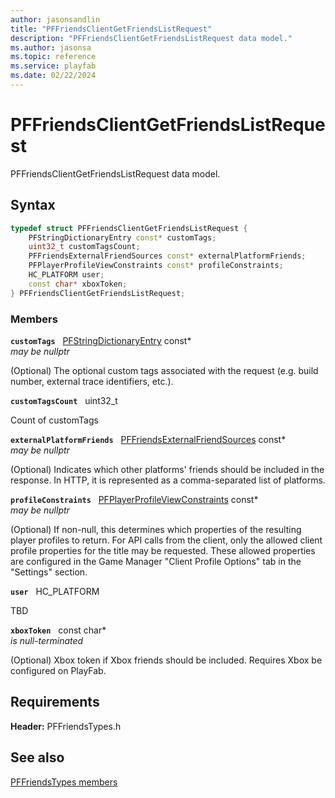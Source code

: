 ```yaml
---
author: jasonsandlin
title: "PFFriendsClientGetFriendsListRequest"
description: "PFFriendsClientGetFriendsListRequest data model."
ms.author: jasonsa
ms.topic: reference
ms.service: playfab
ms.date: 02/22/2024
---
```


# PFFriendsClientGetFriendsListRequest  

PFFriendsClientGetFriendsListRequest data model.  

## Syntax  
  
```cpp
typedef struct PFFriendsClientGetFriendsListRequest {  
    PFStringDictionaryEntry const* customTags;  
    uint32_t customTagsCount;  
    PFFriendsExternalFriendSources const* externalPlatformFriends;  
    PFPlayerProfileViewConstraints const* profileConstraints;  
    HC_PLATFORM user;  
    const char* xboxToken;  
} PFFriendsClientGetFriendsListRequest;  
```
  
### Members  
  
**`customTags`** &nbsp; [PFStringDictionaryEntry](../../pftypes/structs/pfstringdictionaryentry.md) const*  
*may be nullptr*  
  
(Optional) The optional custom tags associated with the request (e.g. build number, external trace identifiers, etc.).
  
**`customTagsCount`** &nbsp; uint32_t  
  
Count of customTags
  
**`externalPlatformFriends`** &nbsp; [PFFriendsExternalFriendSources](../enums/pffriendsexternalfriendsources.md) const*  
*may be nullptr*  
  
(Optional) Indicates which other platforms' friends should be included in the response. In HTTP, it is represented as a comma-separated list of platforms.
  
**`profileConstraints`** &nbsp; [PFPlayerProfileViewConstraints](../../pftypes/structs/pfplayerprofileviewconstraints.md) const*  
*may be nullptr*  
  
(Optional) If non-null, this determines which properties of the resulting player profiles to return. For API calls from the client, only the allowed client profile properties for the title may be requested. These allowed properties are configured in the Game Manager "Client Profile Options" tab in the "Settings" section.
  
**`user`** &nbsp; HC_PLATFORM  
  
TBD  
  
**`xboxToken`** &nbsp; const char*  
*is null-terminated*  
  
(Optional) Xbox token if Xbox friends should be included. Requires Xbox be configured on PlayFab.
  
  
## Requirements  
  
**Header:** PFFriendsTypes.h
  
## See also  
[PFFriendsTypes members](../pffriendstypes_members.md)  

  
  
